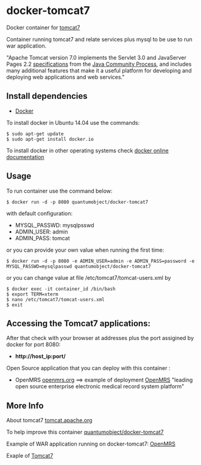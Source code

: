 # docker-tomcat7

Docker container for [tomcat7][3]

Container running tomcat7 and relate services plus mysql to be use to run war application.

"Apache Tomcat version 7.0 implements the Servlet 3.0 and JavaServer Pages 2.2 [specifications][6] from the [Java Community Process][7], and includes many additional features that make it a useful platform for developing and deploying web applications and web services."

## Install dependencies

  - [Docker][2]

To install docker in Ubuntu 14.04 use the commands:

    $ sudo apt-get update
    $ sudo apt-get install docker.io

 To install docker in other operating systems check [docker online documentation][4]

## Usage

To run container use the command below:

    $ docker run -d -p 8080 quantumobject/docker-tomcat7

with default configuration:

  - MYSQL_PASSWD: mysqlpsswd
  - ADMIN_USER: admin
  - ADMIN_PASS: tomcat
  
or you can provide your own value when running the first time:

    $ docker run -d -p 8080 -e ADMIN_USER=admin -e ADMIN_PASS=password -e MYSQL_PASSWD=mysqlpasswd quantumobject/docker-tomcat7

or you can change value at file /etc/tomcat7/tomcat-users.xml by

    $ docker exec -it container_id /bin/bash
    $ export TERM=xterm
    $ nano /etc/tomcat7/tomcat-users.xml
    $ exit
  
## Accessing the Tomcat7 applications:

After that check with your browser at addresses plus the port assigined by docker for port 8080:

  - **http://host_ip:port/**

Open Source application that you can deploy with this container :

- OpenMRS [openmrs.org][10] ==>  example of deployment [OpenMRS][8]
"leading open source enterprise electronic medical record system platform"


## More Info

About tomcat7 [tomcat.apache.org][1]

To help improve this container [quantumobject/docker-tomcat7][5]

Example of WAR application running on docker-tomcat7: [OpenMRS][8]

Exaple of [Tomcat7][9]

[1]:https://tomcat.apache.org/index.html
[2]:https://www.docker.com
[3]:https://tomcat.apache.org/tomcat-7.0-doc/index.html
[4]:http://docs.docker.com
[5]:https://github.com/QuantumObject/docker-tomcat7
[6]:http://wiki.apache.org/tomcat/Specifications
[7]:https://www.jcp.org/en/home/index
[8]:http://www.quantumobject.com:49164/openmrs-1.10.0/index.htm
[9]:http://www.quantumobject.com:49164/
[10]:http://openmrs.org/
[11]:http://geonetwork-opensource.org/
